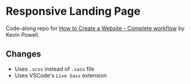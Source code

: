# Responsive Landing Page

Code-along repo for [How to Create a Website - Complete workflow](https://youtu.be/aEUkm1as3KE) by Kevin Powell.

## Changes

- Uses `.scss` instead of `.sass` file
- Uses VSCode's `Live Sass` extension
